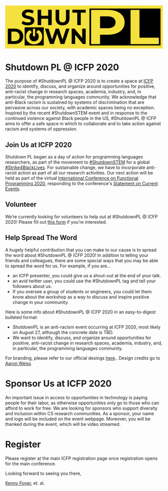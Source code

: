 ![Shutdown PL Banner](./images/banner.png)

# Shutdown PL @ ICFP 2020

The purpose of #ShutdownPL @ ICFP 2020 is to create a space at [ICFP 2020](https://icfp20.sigplan.org/) to identify, discuss, and organize around opportunities for positive, anti-racist change in research spaces, academia, industry, and, in particular, the programming languages community. We acknowledge that anti-Black racism is sustained by systems of discrimination that are pervasive across our society, with academic spaces being no exception. Inspired by the recent #ShutdownSTEM event and in response to the continued violence against Black people in the US, #ShutdownPL @ ICFP aims to offer a safe space in which to collaborate and to take action against racism and systems of oppression.

## Join Us at ICFP 2020

Shutdown PL began as a day of action for programming languages researchers, as part of the movement to [#ShutdownSTEM](https://www.shutdownstem.com/) for a global [#Strike4BlackLives](https://twitter.com/hashtag/Strike4BlackLives). For sustainable change, we have to incorporate anti-racist action as part of all our research activities. Our next action will be held as part of the virtual [International Conference on Functional Programming 2020](https://icfp20.sigplan.org/), responding to the conference's [Statement on Current Events](https://icfp20.sigplan.org/attending/icfp-statement-on-current-events).


## Volunteer

We’re currently looking for volunteers to help out at #ShutdownPL @ ICFP 2020! Please fill out [this form](https://forms.gle/4EQ1GGkGpw1GC9ur6) if you’re interested.

## Help Spread The Word

A hugely helpful contribution that you can make to our cause is to spread the word about #ShutdownPL @ ICFP 2020! In addition to telling your friends and colleagues, there are some special ways that you may be able to spread the word for us. For example, if you are…
- an ICFP presenter, you could give us a shout-out at the end of your talk.
- an avid twitter user, you could use the #ShutdownPL tag and tell your followers about us.
- If you oversee a group of students or engineers, you could let them know about the workshop as a way to discuss and inspire positive change in your community.

Here is some info about #ShutdownPL @ ICFP 2020 in an easy-to-digest bulleted format:
- ShutdownPL is an anti-racism event occurring at ICFP 2020, most likely on August 27, although the concrete date is TBD.
- We want to identify, discuss, and organize around opportunities for positive, anti-racist change in research spaces, academia, industry, and, in particular, the programming languages community.

For branding, please refer to our official desings [here](https://drive.google.com/drive/folders/12SfeWBoJDlu_LRiYBEN4EW24ZoJOHEbX?usp=sharing).. Design credits go to [Aaron Weiss](https://aaronweiss.us/)

# Sponsor Us at ICFP 2020

An important issue in access to opportunities in technology is paying people for their labor, as otherwise opportunities only go to those who can afford to work for free. We are looking for sponsors who support diversity and inclusion within CS research communities. As a sponsor, your name and logo will be included on the event webpage. Moreover, you will be thanked during the event, which will be video streamed.

# Register

Please register at the main ICFP registration page once registration opens for the main conference.

Looking forward to seeing you there,

[Kenny Foner](https://very.science), et. al.